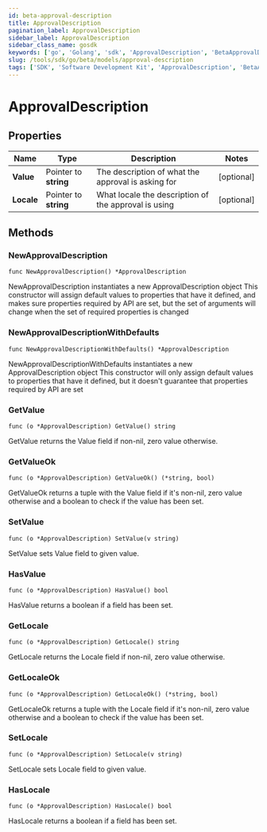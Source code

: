```yaml
---
id: beta-approval-description
title: ApprovalDescription
pagination_label: ApprovalDescription
sidebar_label: ApprovalDescription
sidebar_class_name: gosdk
keywords: ['go', 'Golang', 'sdk', 'ApprovalDescription', 'BetaApprovalDescription'] 
slug: /tools/sdk/go/beta/models/approval-description
tags: ['SDK', 'Software Development Kit', 'ApprovalDescription', 'BetaApprovalDescription']
---
```


# ApprovalDescription

## Properties

Name | Type | Description | Notes
------------ | ------------- | ------------- | -------------
**Value** | Pointer to **string** | The description of what the approval is asking for | [optional] 
**Locale** | Pointer to **string** | What locale the description of the approval is using | [optional] 

## Methods

### NewApprovalDescription

`func NewApprovalDescription() *ApprovalDescription`

NewApprovalDescription instantiates a new ApprovalDescription object
This constructor will assign default values to properties that have it defined,
and makes sure properties required by API are set, but the set of arguments
will change when the set of required properties is changed

### NewApprovalDescriptionWithDefaults

`func NewApprovalDescriptionWithDefaults() *ApprovalDescription`

NewApprovalDescriptionWithDefaults instantiates a new ApprovalDescription object
This constructor will only assign default values to properties that have it defined,
but it doesn't guarantee that properties required by API are set

### GetValue

`func (o *ApprovalDescription) GetValue() string`

GetValue returns the Value field if non-nil, zero value otherwise.

### GetValueOk

`func (o *ApprovalDescription) GetValueOk() (*string, bool)`

GetValueOk returns a tuple with the Value field if it's non-nil, zero value otherwise
and a boolean to check if the value has been set.

### SetValue

`func (o *ApprovalDescription) SetValue(v string)`

SetValue sets Value field to given value.

### HasValue

`func (o *ApprovalDescription) HasValue() bool`

HasValue returns a boolean if a field has been set.

### GetLocale

`func (o *ApprovalDescription) GetLocale() string`

GetLocale returns the Locale field if non-nil, zero value otherwise.

### GetLocaleOk

`func (o *ApprovalDescription) GetLocaleOk() (*string, bool)`

GetLocaleOk returns a tuple with the Locale field if it's non-nil, zero value otherwise
and a boolean to check if the value has been set.

### SetLocale

`func (o *ApprovalDescription) SetLocale(v string)`

SetLocale sets Locale field to given value.

### HasLocale

`func (o *ApprovalDescription) HasLocale() bool`

HasLocale returns a boolean if a field has been set.


